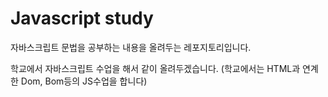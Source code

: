 # Javascript study

자바스크립트 문법을 공부하는 내용을 올려두는 레포지토리입니다.

학교에서 자바스크립트 수업을 해서 같이 올려두겠습니다.
(학교에서는 HTML과 연계한 Dom, Bom등의 JS수업을 합니다)
